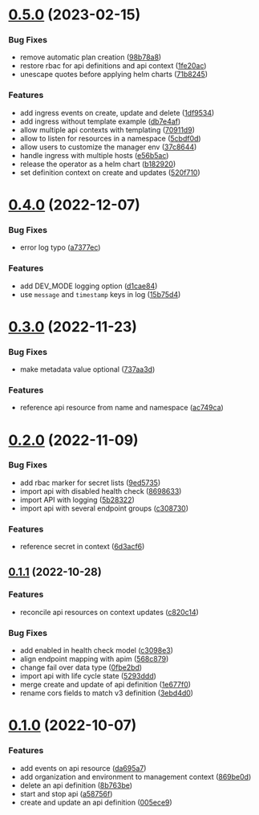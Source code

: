 # [0.5.0](https://github.com/gravitee-io/gravitee-kubernetes-operator/compare/0.4.0...0.5.0) (2023-02-15)


### Bug Fixes

* remove automatic plan creation ([98b78a8](https://github.com/gravitee-io/gravitee-kubernetes-operator/commit/98b78a85b4b426c473a7d3504b6283311dc5d761))
* restore rbac for api definitions and api context ([1fe20ac](https://github.com/gravitee-io/gravitee-kubernetes-operator/commit/1fe20ac0c67487d6609d41fc87d568774773a390))
* unescape quotes before applying helm charts ([71b8245](https://github.com/gravitee-io/gravitee-kubernetes-operator/commit/71b82459ccfe35392168fb638f9651e16753a3c7))


### Features

* add ingress events on create, update and delete ([1df9534](https://github.com/gravitee-io/gravitee-kubernetes-operator/commit/1df9534b1c408e9491e9d8815f17b6ca16ffafea))
* add ingress without template example ([db7e4af](https://github.com/gravitee-io/gravitee-kubernetes-operator/commit/db7e4afad21cbdcf8b278fba7101ec0177731249))
* allow multiple api contexts with templating ([70911d9](https://github.com/gravitee-io/gravitee-kubernetes-operator/commit/70911d9028b47ce985299263172f00610b412c2b))
* allow to listen for resources in a namespace ([5cbdf0d](https://github.com/gravitee-io/gravitee-kubernetes-operator/commit/5cbdf0d824f36226c847a3876d6e28518baf03bb))
* allow users to customize the manager env ([37c8644](https://github.com/gravitee-io/gravitee-kubernetes-operator/commit/37c8644bed16fad2fc1552cc7f9e4b141da45fe3))
* handle ingress with multiple hosts ([e56b5ac](https://github.com/gravitee-io/gravitee-kubernetes-operator/commit/e56b5acb3d8b2078cc104f438e871b0cacdb065b))
* release the operator as a helm chart ([b182920](https://github.com/gravitee-io/gravitee-kubernetes-operator/commit/b182920ff8ffab87002f96236f933f64c7ed7b23))
* set definition context on create and updates ([520f710](https://github.com/gravitee-io/gravitee-kubernetes-operator/commit/520f710502c5cfc14984a51e675c960df4deb8da))

# [0.4.0](https://github.com/gravitee-io/gravitee-kubernetes-operator/compare/0.3.0...0.4.0) (2022-12-07)


### Bug Fixes

* error log typo ([a7377ec](https://github.com/gravitee-io/gravitee-kubernetes-operator/commit/a7377ec9ba2535307a3d435fa165fb7ed52ca629))


### Features

* add DEV_MODE logging option ([d1cae84](https://github.com/gravitee-io/gravitee-kubernetes-operator/commit/d1cae8487ad7627651e20026e40776087a3ff614))
* use `message` and `timestamp` keys in log ([15b75d4](https://github.com/gravitee-io/gravitee-kubernetes-operator/commit/15b75d483520e06eb245b4af8671d9f768564955))

# [0.3.0](https://github.com/gravitee-io/gravitee-kubernetes-operator/compare/0.2.0...0.3.0) (2022-11-23)


### Bug Fixes

* make metadata value optional ([737aa3d](https://github.com/gravitee-io/gravitee-kubernetes-operator/commit/737aa3dd31124c99ea9df6d1d13256a6dd76a024))


### Features

* reference api resource from name and namespace ([ac749ca](https://github.com/gravitee-io/gravitee-kubernetes-operator/commit/ac749caf7796ffcf9e7f44a532a28e20d56809bf))

# [0.2.0](https://github.com/gravitee-io/gravitee-kubernetes-operator/compare/0.1.1...0.2.0) (2022-11-09)


### Bug Fixes

* add rbac marker for secret lists ([9ed5735](https://github.com/gravitee-io/gravitee-kubernetes-operator/commit/9ed5735300acd5d208b485573a4915d0151bed6f))
* import api with disabled health check ([8698633](https://github.com/gravitee-io/gravitee-kubernetes-operator/commit/869863348960b00d7775088f7b988e0ae97a1e7f))
* import API with logging ([5b28322](https://github.com/gravitee-io/gravitee-kubernetes-operator/commit/5b2832235a4b57451c0aeabede356fd068014b50))
* import api with several endpoint groups ([c308730](https://github.com/gravitee-io/gravitee-kubernetes-operator/commit/c308730b5b1d66e375319d85646b254826f1c391))


### Features

* reference secret in context ([6d3acf6](https://github.com/gravitee-io/gravitee-kubernetes-operator/commit/6d3acf66b277fb00407096b0c862d472b93f45a3))

## [0.1.1](https://github.com/gravitee-io/gravitee-kubernetes-operator/compare/0.1.0...0.1.1) (2022-10-28)

### Features

* reconcile api resources on context updates ([c820c14](https://github.com/gravitee-io/gravitee-kubernetes-operator/commit/c820c1472d050e3676f3ff5823d1d530f31b5852))
  
### Bug Fixes

* add enabled in health check model ([c3098e3](https://github.com/gravitee-io/gravitee-kubernetes-operator/commit/c3098e3dd7e375c72697a14b64b6b0aaf3d94dd0))
* align endpoint mapping with apim ([568c879](https://github.com/gravitee-io/gravitee-kubernetes-operator/commit/568c8795a22345334a01273d115de7609043fac4))
* change fail over data type ([0fbe2bd](https://github.com/gravitee-io/gravitee-kubernetes-operator/commit/0fbe2bdd607fc431b92e428f94954e08a4fbe2a0))
* import api with life cycle state ([5293ddd](https://github.com/gravitee-io/gravitee-kubernetes-operator/commit/5293dddf5aee6f7373f3013e9bbeba7525ffd77c))
* merge create and update of api definition ([1e677f0](https://github.com/gravitee-io/gravitee-kubernetes-operator/commit/1e677f0de588eb4a37b1f59fd8ba384fcfbc6b52))
* rename cors fields to match v3 definition ([3ebd4d0](https://github.com/gravitee-io/gravitee-kubernetes-operator/commit/3ebd4d0cd3ee6f545f51e27e6fd087bfa618f7d5))

# [0.1.0](https://github.com/gravitee-io/gravitee-kubernetes-operator/compare/0.0.0...0.1.0) (2022-10-07)

### Features

* add events on api resource ([da695a7](https://github.com/gravitee-io/gravitee-kubernetes-operator/commit/da695a721e58ff5187484c258bb41ea8d9591434))
* add organization and environment to management context ([869be0d](https://github.com/gravitee-io/gravitee-kubernetes-operator/commit/869be0dc8cffbfc083e201b310a698921684423c))
* delete an api definition ([8b763be](https://github.com/gravitee-io/gravitee-kubernetes-operator/commit/8b763be49ec779fcdbd7682bbf41b4815060c4ea))
* start and stop api ([a58756f](https://github.com/gravitee-io/gravitee-kubernetes-operator/commit/a58756f276f06ec9e72de36847c6408719552895))
* create and update an api definition ([005ece9](https://github.com/gravitee-io/gravitee-kubernetes-operator/commit/005ece9c61744c5a3ebb1a449cbb935bfa1deb18))

